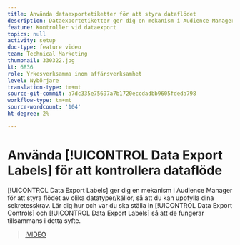 ```yaml
---
title: Använda dataexportetiketter för att styra dataflödet
description: Dataexportetiketter ger dig en mekanism i Audience Manager som styr flödet av olika datatyper/källor, så att du kan uppfylla dina sekretesskrav. Lär dig hur och var du ska ställa in dataexportkontroller och dataexportetiketter för att fungera tillsammans i detta syfte.
feature: Kontroller vid dataexport
topics: null
activity: setup
doc-type: feature video
team: Technical Marketing
thumbnail: 330322.jpg
kt: 6836
role: Yrkesverksamma inom affärsverksamhet
level: Nybörjare
translation-type: tm+mt
source-git-commit: a7dc335e75697a7b1720eccdadbb9605fdeda798
workflow-type: tm+mt
source-wordcount: '104'
ht-degree: 2%

---
```



# Använda [!UICONTROL Data Export Labels] för att kontrollera dataflöde

[!UICONTROL Data Export Labels] ger dig en mekanism i Audience Manager för att styra flödet av olika datatyper/källor, så att du kan uppfylla dina sekretesskrav. Lär dig hur och var du ska ställa in [!UICONTROL Data Export Controls] och [!UICONTROL Data Export Labels] så att de fungerar tillsammans i detta syfte.

>[!VIDEO](https://video.tv.adobe.com/v/330322/?quality=12&learn=on)
